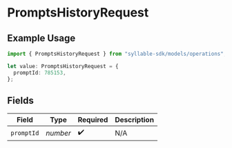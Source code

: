 # PromptsHistoryRequest

## Example Usage

```typescript
import { PromptsHistoryRequest } from "syllable-sdk/models/operations";

let value: PromptsHistoryRequest = {
  promptId: 785153,
};
```

## Fields

| Field              | Type               | Required           | Description        |
| ------------------ | ------------------ | ------------------ | ------------------ |
| `promptId`         | *number*           | :heavy_check_mark: | N/A                |